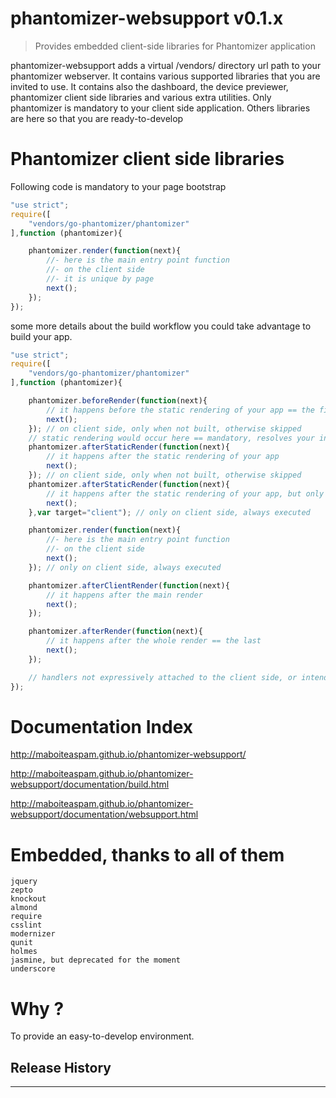 # phantomizer-websupport v0.1.x

> Provides embedded client-side libraries for Phantomizer application

phantomizer-websupport adds a virtual /vendors/ directory url path to your phantomizer webserver.
It contains various supported libraries that you are invited to use.
It contains also the dashboard, the device previewer, phantomizer client side libraries and various extra utilities.
Only phantomizer is mandatory to your client side application.
Others libraries are here so that you are ready-to-develop


# Phantomizer client side libraries
Following code is mandatory to your page bootstrap
```javascript
"use strict";
require([
    "vendors/go-phantomizer/phantomizer"
],function (phantomizer){

    phantomizer.render(function(next){
        //- here is the main entry point function
        //- on the client side
        //- it is unique by page
        next();
    });
});

```

some more details about the build workflow you could take advantage to build your app.
```javascript
"use strict";
require([
    "vendors/go-phantomizer/phantomizer"
],function (phantomizer){

    phantomizer.beforeRender(function(next){
        // it happens before the static rendering of your app == the first
        next();
    }); // on client side, only when not built, otherwise skipped
    // static rendering would occur here == mandatory, resolves your include
    phantomizer.afterStaticRender(function(next){
        // it happens after the static rendering of your app
        next();
    }); // on client side, only when not built, otherwise skipped
    phantomizer.afterStaticRender(function(next){
        // it happens after the static rendering of your app, but only on the client side == before render
        next();
    },var target="client"); // only on client side, always executed

    phantomizer.render(function(next){
        //- here is the main entry point function
        //- on the client side
        next();
    }); // only on client side, always executed

    phantomizer.afterClientRender(function(next){
        // it happens after the main render
        next();
    });

    phantomizer.afterRender(function(next){
        // it happens after the whole render == the last
        next();
    });

    // handlers not expressively attached to the client side, or intended to produce static part of UI, are executed only if the app is not built
});

```


# Documentation Index

http://maboiteaspam.github.io/phantomizer-websupport/

http://maboiteaspam.github.io/phantomizer-websupport/documentation/build.html

http://maboiteaspam.github.io/phantomizer-websupport/documentation/websupport.html




# Embedded, thanks to all of them

    jquery
    zepto
    knockout
    almond
    require
    csslint
    modernizer
    qunit
    holmes
    jasmine, but deprecated for the moment
    underscore


# Why ?

To provide an easy-to-develop environment.

## Release History


---
